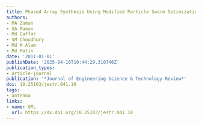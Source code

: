 ```yaml
---
title: Phased Array Synthesis Using Modified Particle Swarm Optimization
authors:
- MA Zaman
- SA Mamun
- Md Gaffar
- SM Choudhury
- Md M Alam
- Md Matin
date: '2011-01-01'
publishDate: '2025-04-16T10:44:29.310746Z'
publication_types:
- article-journal
publication: '*Journal of Engineering Science & Technology Review*'
doi: 10.25103/jestr.041.10
tags:
- antenna
links:
- name: URL
  url: https://dx.doi.org/10.25103/jestr.041.10
---
```

